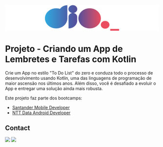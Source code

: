 <img alt="logo DIO.me" src="https://github.com/joaomhernandes/DIO_Activities/blob/main/Assets/dioLogo.svg" style="width: auto, height: 30%, margin-left: auto, margin-left: auto" />

# Projeto - Criando um App de Lembretes e Tarefas com Kotlin

Crie um App no estilo "To Do List" do zero e conduza todo o processo de desenvolvimento usando Kotlin, uma das linguagens de programação de maior ascensão nos últimos anos. Além disso, você é desafiado a evoluir o App e entregar uma solução ainda mais robusta.

Este projeto faz parte dos bootcamps:

- [Santander Mobile Developer](https://github.com/joaomhernandes/DIO_Activities/tree/main/SantanderMobileDeveloper)
- [NTT Data Android Developer](https://github.com/joaomhernandes/DIO_Activities/tree/main/NTTDataAndroidDeveloper)


## Contact

<a href="https://www.linkedin.com/in/joão-maurício-hernandes-carrenho/" target="_blank"><img src="https://img.shields.io/badge/-LinkedIn-%230077B5?style=for-the-badge&logo=linkedin&logoColor=white" target="_blank"></a> <a href="https://github.com/joaomhernandes" target="_blank"><img src="https://img.shields.io/github/followers/joaomhernandes?label=Joaomhernandes&style=for-the-badge" target="_blank"></a> 
